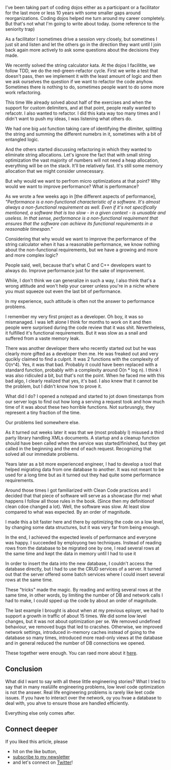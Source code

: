 I've been taking part of coding dojos either as a participant or a facilitator for the last more or less 10 years with some smaller gaps around reorganizations. Coding dojos helped me turn around my career completely. But that's not what I'm going to write about today. (some reference to the seniority trap)

As a facilitator I sometimes drive a session very closely, but sometimes I just sit and listen and let the others go in the direction they want until I join back again more actively to ask some questions about the decisions they made.

We recently solved the string calculator kata. At the dojos I facilitite, we follow TDD, we do the red-green-refactor cycle. First we write a test that doesn't pass, then we implement it with the least amount of logic and then we ask ourselves the question if we want to refactor the code anyhow. Sometimes there is nothing to do, sometimes people want to do some more work refactoring.

This time We already solved about half of the exercises and when the support for custom delimiters, and at that point, people really wanted to refacotr. I also wanted to refactor. I did this kata way too many times and I didn't want to push my ideas, I was listening what others do.

We had one big `add` function taking care of identifying the dlimiter, splitting the string and summing the different numebrs in it, sometimes with a bit of entangled logic.

And the others started discussing refactoring in which they wanted to eliminate string allocations. Let's ignore the fact that with small string optimization the vast majority of numbers will not need a heap allocation, everything will be on the stack. It'll be relatively fast. It's still some memory allocation that we might consider unnecessary.

But why would we want to perfrom micro optimizations at that point? Why would we want to improve performance? What is performance?

As we wrote a few weeks ago in [the different aspects of performance], *"Performance is a non-functional characteristic of a software. It's almost always a non-functional requirement as well. Even if it's not specifically mentioned, a software that is too slow - in a given context - is unusable and useless. In that sense, performance is a non-functional requirement that ensures that the software can achieve its functional requirements in a reasonable timespan."*

Considering that why would we want to improve the performance of the string calculator when it has a reasonable performance, we know nothing about the non-functional requirements, but we have a growing and more and more complex logic?

People said, well, because that's what C and C++ developers want to always do. Improve performance just for the sake of improvement.

While, I don't think we can generalize in such a way, I also think that's a wrong attitude and won't help your career unless you're in a niche where you must squeeze out even the last bit of performance.

In my experience, such attitude is often not the answer to performance problems.

I remember my very first project as a developer. Oh boy, it was so mismanaged. I was left alone I think for months to work on it and then people were surprised during the code review that it was shit. Nevertheless, it fulfilled it's functional requirements. But it was slow as a snail and suffered from a vaste memory leak.

There was another developer there who recently started out but he was clearly more gifted as a developer then me. He was freaked out and very qucikly claimed to find a culprit. It was 2 functions with the complexity of O(n^4). Yes, it was that bad. Probably it could have been replaced with a standard function, probably with a complexity around O(n * log n). I think I was also ridiculed a bit, but that's not the point. When he faced me with this bad algo, I clearly realized that yes, it's bad. I also knew that it cannot be the problem, but I didn't know how to prove it.

What did I do? I opened a notepad and started to jot down timestamps from our server logs to find out how long a serving a request took and how much time of it was about these two horrible functions. Not surbrusngly, they represent a tiny fraction of the time.

Our problems lied somewhere else.

As it turned out weeks later it was that we (most probably I) misused a third party library handling XMLs documents. A startup and a cleanup function should have been called when the service was started/finished, but they get called in the beginning and the end of each request. Recognizing that solved all our immediate problems.

Years later as a bit more experienced engineer, I had to develop a tool that helped migrating data from one database to another. It was not meant to be used for a long time but as it turned out they had quite some performance requirements.

Around those times I got familiarized with Clean Code practices and I decided that that piece of software will serve as a showcase (for me) what happens I follow all those rules in the book. (Since then my definitionof clean cdoe changed a lot). Well, the software was slow. At least slow compared to what was expected. By an order of magnitude.

I made this a bit faster here and there by optimizing the code on a low level, by changing some data structures, but it was very far from being enough.

In the end, I achieved the expected levels of performance and everyone was happy. I succeeded by employong two techniques. Instead of reading rows from the database to be migrated one by one, I read several rows at the same time and kept the data in memory until I had to use it

In order to insert the data into the new database, I couldn't access the database directly, but I had to use the CRUD services of a server. It turned out that the server offered some batch services where I could insert several rows at the same time.

These "tricks" made the magic. By reading and writing several rows at the same time, in other words, by limiting the number of DB and network calls I had to make, I could spped up the code by about an order of magnitude.

The last example I brought is about when at my previous eployer, we had to support a growth in traffic of about 15 times. We did some low level changes, but it was not about optimization per se. We removed undefined behaviour, we removed bugs that led to cracshes. Otherwise, we improved network settings, introduced in-memory caches instead of going to the database so many times, introduced more read-only views at the database and in general reduced the number of DB connections we opened.

These together were enough. You can raed more about it [here]().


## Conclusion

What did I want to say with all these little engineering stories? What I tried to say that in many realülife engineering problems, low level code optimization is not the answer. Real life engineering problems is rarely like leet code issues. If you have to interact over the network, oy you hvae a database to deal with, you ahve to ensure those are handled efficiently.

Everything else only comes after.

## Connect deeper

If you liked this article, please 
- hit on the like button,  
- [subscribe to my newsletter](http://eepurl.com/gvcv1j) 
- and let's connect on [Twitter](https://twitter.com/SandorDargo)!